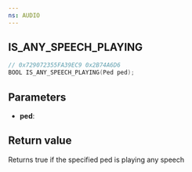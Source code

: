 ```yaml
---
ns: AUDIO
---
```

## IS_ANY_SPEECH_PLAYING

```c
// 0x729072355FA39EC9 0x2B74A6D6
BOOL IS_ANY_SPEECH_PLAYING(Ped ped);
```


## Parameters
* **ped**:

## Return value
Returns true if the specified ped is playing any speech
